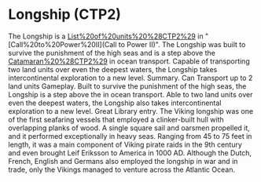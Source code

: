 # Longship (CTP2)

The Longship is a [List%20of%20units%20%28CTP2%29](unit) in "[Call%20to%20Power%20II](Call to Power II)".
The Longship was built to survive the punishment of the high seas and is a step above the [Catamaran%20%28CTP2%29](Catamaran) in ocean transport. Capable of transporting two land units over even the deepest waters, the Longship takes intercontinental exploration to a new level.
Summary.
Can Transport up to 2 land units
Gameplay.
Built to survive the punishment of the high seas, the Longship is a step above the in ocean transport. Able to two land units over even the deepest waters, the Longship also takes intercontinental exploration to a new level.
Great Library entry.
The Viking longship was one of the first seafaring vessels that employed a clinker-built hull with overlapping planks of wood. A single square sail and oarsmen propelled it, and it performed exceptionally in heavy seas. Ranging from 45 to 75 feet in length, it was a main component of Viking pirate raids in the 9th century and even brought Leif Eriksson to America in 1000 AD. Although the Dutch, French, English and Germans also employed the longship in war and in trade, only the Vikings managed to venture across the Atlantic Ocean.